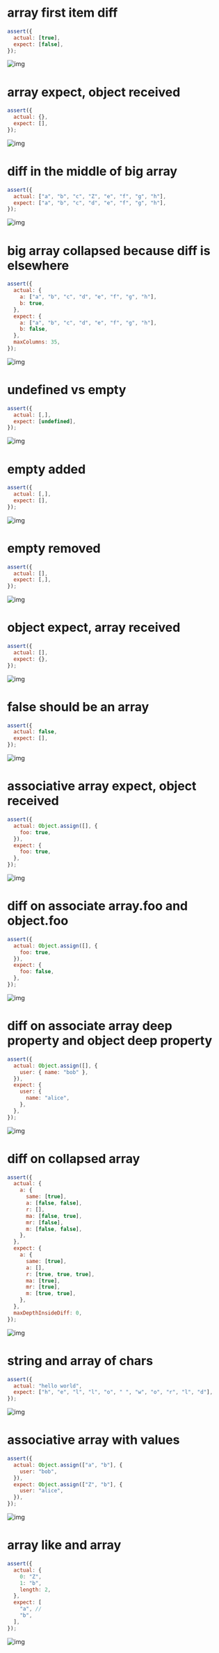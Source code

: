 # array first item diff

```js
assert({
  actual: [true],
  expect: [false],
});
```

![img](<./array/array first item diff.svg>)

# array expect, object received

```js
assert({
  actual: {},
  expect: [],
});
```

![img](<./array/array expect, object received.svg>)

# diff in the middle of big array

```js
assert({
  actual: ["a", "b", "c", "Z", "e", "f", "g", "h"],
  expect: ["a", "b", "c", "d", "e", "f", "g", "h"],
});
```

![img](<./array/diff in the middle of big array.svg>)

# big array collapsed because diff is elsewhere

```js
assert({
  actual: {
    a: ["a", "b", "c", "d", "e", "f", "g", "h"],
    b: true,
  },
  expect: {
    a: ["a", "b", "c", "d", "e", "f", "g", "h"],
    b: false,
  },
  maxColumns: 35,
});
```

![img](<./array/big array collapsed because diff is elsewhere.svg>)

# undefined vs empty

```js
assert({
  actual: [,],
  expect: [undefined],
});
```

![img](<./array/undefined vs empty.svg>)

# empty added

```js
assert({
  actual: [,],
  expect: [],
});
```

![img](<./array/empty added.svg>)

# empty removed

```js
assert({
  actual: [],
  expect: [,],
});
```

![img](<./array/empty removed.svg>)

# object expect, array received

```js
assert({
  actual: [],
  expect: {},
});
```

![img](<./array/object expect, array received.svg>)

# false should be an array

```js
assert({
  actual: false,
  expect: [],
});
```

![img](<./array/false should be an array.svg>)

# associative array expect, object received

```js
assert({
  actual: Object.assign([], {
    foo: true,
  }),
  expect: {
    foo: true,
  },
});
```

![img](<./array/associative array expect, object received.svg>)

# diff on associate array.foo and object.foo

```js
assert({
  actual: Object.assign([], {
    foo: true,
  }),
  expect: {
    foo: false,
  },
});
```

![img](<./array/diff on associate array.foo and object.foo.svg>)

# diff on associate array deep property and object deep property

```js
assert({
  actual: Object.assign([], {
    user: { name: "bob" },
  }),
  expect: {
    user: {
      name: "alice",
    },
  },
});
```

![img](<./array/diff on associate array deep property and object deep property.svg>)

# diff on collapsed array

```js
assert({
  actual: {
    a: {
      same: [true],
      a: [false, false],
      r: [],
      ma: [false, true],
      mr: [false],
      m: [false, false],
    },
  },
  expect: {
    a: {
      same: [true],
      a: [],
      r: [true, true, true],
      ma: [true],
      mr: [true],
      m: [true, true],
    },
  },
  maxDepthInsideDiff: 0,
});
```

![img](<./array/diff on collapsed array.svg>)

# string and array of chars

```js
assert({
  actual: "hello world",
  expect: ["h", "e", "l", "l", "o", " ", "w", "o", "r", "l", "d"],
});
```

![img](<./array/string and array of chars.svg>)

# associative array with values

```js
assert({
  actual: Object.assign(["a", "b"], {
    user: "bob",
  }),
  expect: Object.assign(["Z", "b"], {
    user: "alice",
  }),
});
```

![img](<./array/associative array with values.svg>)

# array like and array

```js
assert({
  actual: {
    0: "Z",
    1: "b",
    length: 2,
  },
  expect: [
    "a", //
    "b",
  ],
});
```

![img](<./array/array like and array.svg>)

